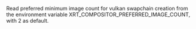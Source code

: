 Read preferred minimum image count for vulkan swapchain creation from the environment variable XRT_COMPOSITOR_PREFERRED_IMAGE_COUNT, with 2 as default.
